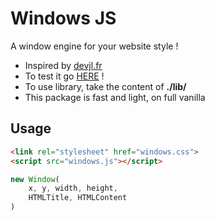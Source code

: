 # Windows JS

A window engine for your website style !

- Inspired by <a href="http://www.devjl.fr">devjl.fr</a>
- To test it go <a href="https://camilleabella.github.io/Windows.js/">HERE</a> !
- To use library, take the content of **./lib/**
- This package is fast and light, on full vanilla

## Usage

```html
<link rel="stylesheet" href="windows.css">
<script src="windows.js"></script>
```

```js
new Window(
    x, y, width, height,
    HTMLTitle, HTMLContent
)
```